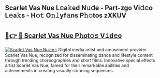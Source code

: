 ## Scarlet Vas Nue L𝚎a𝚔ed N𝚞𝚍e - Part-zgo Vi𝚍𝚎o L𝚎a𝚔s - H𝚘𝚝 O𝚗𝚕yf𝚊ns P𝚑𝚘tos zXKUV

# <h2><a href="http://kfcgbol.oniu.top/?m=Scarlet+Vas+Nue">🔗👉 🔴 Scarlet Vas Nue P𝚑ot𝚘𝚜 V𝚒d𝚎o</a></h2>

[![Scarlet Vas Nue Nu𝚍e𝚜](https://i.imgur.com/0qMVB7G.gif)](http://kfcgbol.oniu.top/?m=Scarlet+Vas+Nue)
Digital media artist and amusement provider Scarlet Vas Nue, recognized for disseminating dance and lifestyle content through trending choreographies and short films. Innovative special effects artist Scarlet Vas Nue, famed for their remarkable abilities and achievements in creating visually stunning sequences.  

